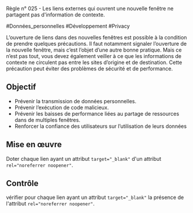 
Règle n° 025  - Les liens externes qui ouvrent une nouvelle fenêtre ne partagent pas d'information de contexte.

#Données_personnelles #Développement #Privacy

L’ouverture de liens dans des nouvelles fenêtres est possible à la condition de prendre quelques précautions. Il faut notamment signaler l’ouverture de la nouvelle fenêtre, mais c’est l’objet d’une autre bonne pratique. Mais ce n’est pas tout, vous devez également veiller à ce que les informations de contexte ne circulent pas entre les sites d’origine et de destination. Cette précaution peut éviter des problèmes de sécurité et de performance.

Objectif
--------

*   Prévenir la transmission de données personnelles.
*   Prévenir l’exécution de code malicieux.
*   Prévenir les baisses de performance liées au partage de ressources dans de multiples fenêtres.
*   Renforcer la confiance des utilisateurs sur l’utilisation de leurs données

Mise en œuvre
-------------

Doter chaque lien ayant un attribut `target="_blank"` d'un attribut `rel="noreferrer noopener"`.

Contrôle
--------

vérifier pour chaque lien ayant un attribut `target="_blank"` la présence de l'attribut `rel="noreferrer noopener"`.
